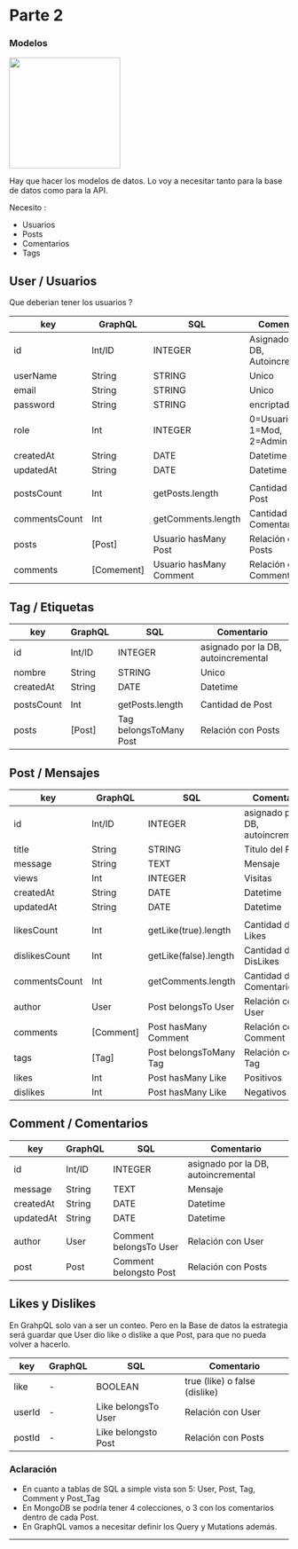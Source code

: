 # Parte 2
### Modelos

<img src="https://cdn.icon-icons.com/icons2/885/PNG/512/2nd_icon-icons.com_68916.png" width="200">

Hay que hacer los modelos de datos. Lo voy a necesitar tanto para la base de datos como para la API.

Necesito :

* Usuarios
* Posts
* Comentarios
* Tags

## User / Usuarios 

Que deberian tener los usuarios ?

| key | GraphQL | SQL | Comentario |
| --- | ------- | --- | ---------- |
| id | Int/ID  | INTEGER  | Asignado por DB, Autoincremental |
| userName | String | STRING | Unico |
| email | String | STRING |  Unico |
| password | String | STRING | encriptada |
| role | Int | INTEGER |  0=Usuario, 1=Mod, 2=Admin |
| createdAt | String | DATE | Datetime |
| updatedAt | String | DATE | Datetime |
| | | | |
| postsCount | Int | getPosts.length | Cantidad de Post |
| commentsCount | Int | getComments.length | Cantidad de Comentarios |
| posts | [Post] | Usuario hasMany Post | Relación con Posts|
| comments | [Comement] | Usuario hasMany Comment | Relación con Comments |

## Tag / Etiquetas

| key | GraphQL | SQL | Comentario |
| --- | ------- | --- | ---------- |
| id | Int/ID | INTEGER | asignado por la DB, autoincremental |
| nombre | String | STRING | Unico |
| createdAt | String | DATE | Datetime |
| | | | |
| postsCount | Int | getPosts.length | Cantidad de Post |
| posts | [Post] | Tag belongsToMany Post | Relación con Posts |

## Post / Mensajes

| key | GraphQL | SQL | Comentario |
| --- | ------- | --- | ---------- |
| id | Int/ID | INTEGER | asignado por la DB, autoincremental |
| title | String | STRING  | Titulo del Post |
| message | String | TEXT | Mensaje |
| views | Int | INTEGER | Visitas |
| createdAt | String | DATE | Datetime |
| updatedAt | String | DATE | Datetime |
| | | | |
| likesCount | Int | getLike(true).length | Cantidad de Likes |
| dislikesCount | Int | getLike(false).length | Cantidad de DisLikes |
| commentsCount | Int | getComments.length | Cantidad de Comentarios |
| author | User | Post belongsTo User | Relación con User |
| comments | [Comment] | Post hasMany Comment | Relación con Comment |
| tags | [Tag] | Post belongsToMany Tag | Relación con Tag |
| likes | Int | Post hasMany Like | Positivos |
| dislikes | Int | Post hasMany Like | Negativos |

## Comment / Comentarios

| key | GraphQL | SQL | Comentario |
| --- | ------- | --- | ---------- |
| id | Int/ID | INTEGER | asignado por la DB, autoincremental |
| message | String | TEXT | Mensaje |
| createdAt | String | DATE | Datetime |
| updatedAt | String | DATE | Datetime |
| | | | |
| author | User | Comment belongsTo User | Relación con User |
| post | Post | Comment belongsto Post | Relación con Posts |

## Likes y Dislikes

En GrahpQL solo van a ser un conteo. Pero en la Base de datos la estrategia será guardar que User dio like o dislike a que Post, para que no pueda volver a hacerlo.

| key | GraphQL | SQL | Comentario |
| --- | ------- | --- | ---------- |
| like | - | BOOLEAN | true (like) o false (dislike) |
| userId | - | Like belongsTo User | Relación con User |
| postId | - | Like belongsto Post | Relación con Posts |

### Aclaración

* En cuanto a tablas de SQL a simple vista son 5: User, Post, Tag, Comment y Post_Tag
* En MongoDB se podría tener 4 colecciones, o 3 con los comentarios dentro de cada Post. 
* En GraphQL vamos a necesitar definir los Query y Mutations además.

- - - -
